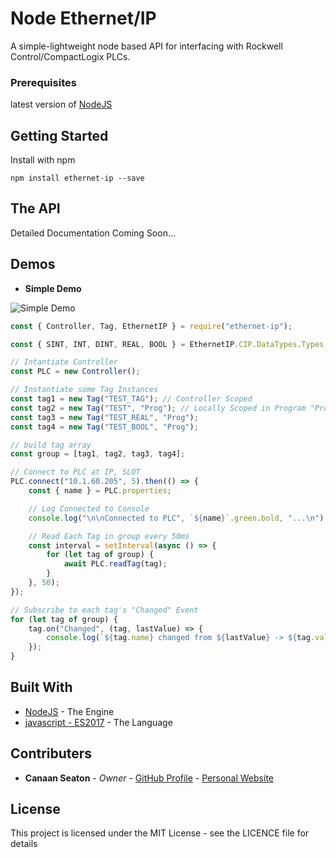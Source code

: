 
# Node Ethernet/IP

A simple-lightweight node based API for interfacing with Rockwell Control/CompactLogix PLCs.

### Prerequisites

latest version of [NodeJS](https://nodejs.org/en/)

## Getting Started

Install with npm

```
npm install ethernet-ip --save
```
## The API

Detailed Documentation Coming Soon...

## Demos

- **Simple Demo**

![Simple Demo](http://f.cl.ly/items/3w452r3v3i1s0Z1f2X11/Screen%20recording%202018-03-06%20at%2004.58.30%20PM.gif)

```javascript
const { Controller, Tag, EthernetIP } = require("ethernet-ip");

const { SINT, INT, DINT, REAL, BOOL } = EthernetIP.CIP.DataTypes.Types;

// Intantiate Controller
const PLC = new Controller();

// Instantiate some Tag Instances
const tag1 = new Tag("TEST_TAG"); // Controller Scoped
const tag2 = new Tag("TEST", "Prog"); // Locally Scoped in Program "Prog"
const tag3 = new Tag("TEST_REAL", "Prog");
const tag4 = new Tag("TEST_BOOL", "Prog");

// build tag array
const group = [tag1, tag2, tag3, tag4];

// Connect to PLC at IP, SLOT
PLC.connect("10.1.60.205", 5).then(() => {
    const { name } = PLC.properties;

    // Log Connected to Console
    console.log("\n\nConnected to PLC", `${name}`.green.bold, "...\n");

    // Read Each Tag in group every 50ms
    const interval = setInterval(async () => {
        for (let tag of group) {
            await PLC.readTag(tag);
        }
    }, 50);
});

// Subscribe to each tag's "Changed" Event
for (let tag of group) {
    tag.on("Changed", (tag, lastValue) => {
        console.log(`${tag.name} changed from ${lastValue} -> ${tag.value}`);
    });
}
```

## Built With

* [NodeJS](https://nodejs.org/en/) - The Engine
* [javascript - ES2017](https://maven.apache.org/) - The Language

## Contributers

* **Canaan Seaton** - *Owner* - [GitHub Profile](https://github.com/cmseaton42) - [Personal Website](http://www.canaanseaton.com/)

## License

This project is licensed under the MIT License - see the LICENCE file for details
